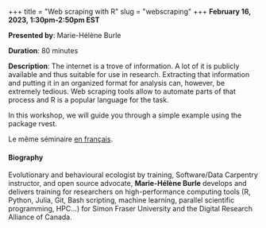 +++
title = "Web scraping with R"
slug = "webscraping"
+++
**February 16, 2023, 1:30pm-2:50pm EST**

**Presented by**: Marie-Hélène Burle

**Duration**: 80 minutes

**Description**: The internet is a trove of information. A lot of it is publicly available and thus suitable
for use in research. Extracting that information and putting it in an organized format for analysis can,
however, be extremely tedious. Web scraping tools allow to automate parts of that process and R is a popular
language for the task.

In this workshop, we will guide you through a simple example using the package rvest.

Le même séminaire [en français](/webscrapingfr).

#### Biography

Evolutionary and behavioural ecologist by training, Software/Data Carpentry instructor, and open source advocate, **Marie-Hélène Burle** develops and delivers training for researchers on high-performance computing tools (R, Python, Julia, Git, Bash scripting, machine learning, parallel scientific programming, HPC…) for Simon Fraser University and the Digital Research Alliance of Canada.

<!-- {{< vimeo 690948795 >}} -->
<!-- <br> -->

<!-- - [Watch this session on Vimeo](https://vimeo.com/690948795) -->
